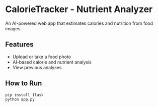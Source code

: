 # CalorieTracker - Nutrient Analyzer

An AI-powered web app that estimates calories and nutrition from food images.

## Features
- Upload or take a food photo
- AI-based calorie and nutrient analysis
- View previous analyses

## How to Run
```bash
pip install flask
python app.py
```
